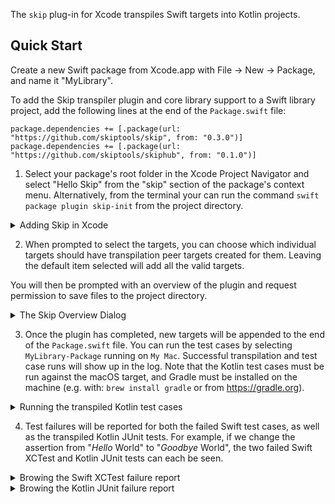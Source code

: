 The `skip` plug-in for Xcode transpiles Swift targets into Kotlin projects.

## Quick Start

Create a new Swift package from Xcode.app with File -> New -> Package,
and name it "MyLibrary".

To add the Skip transpiler plugin and core library support to a Swift library
project, add the following lines at the end of the `Package.swift` file:

```
package.dependencies += [.package(url: "https://github.com/skiptools/skip", from: "0.3.0")]
package.dependencies += [.package(url: "https://github.com/skiptools/skiphub", from: "0.1.0")]
```

1. Select your package's root folder in the Xcode Project Navigator
and select "Hello Skip" from the "skip" section of the package's
context menu.
Alternatively, from the terminal your can run the command 
`swift package plugin skip-init` from the project directory. 

<details>
<summary>Adding Skip in Xcode</summary>
<img width="1412" alt="skip-init-screenshot-0" src="https://user-images.githubusercontent.com/659086/229834312-3b5d3ac5-110a-48b0-946e-e502eb930409.png">
</details>

2. When prompted to select the targets, you can choose which individual
targets should have transpilation peer targets created for them.
Leaving the default item selected will add all the valid targets.

You will then be prompted with an overview of the plugin and
request permission to save files to the project directory.

<details>
<summary>The Skip Overview Dialog</summary>
<img width="1412" alt="skip-init-screenshot-1" src="https://user-images.githubusercontent.com/659086/229834477-795444a2-a5fd-45fe-b9bd-c066b8aa55e0.png">
</details>

3. Once the plugin has completed, new targets will be appended to the end of the `Package.swift` file.
You can run the test cases by selecting `MyLibrary-Package` running on `My Mac`.
Successful transpilation and test case runs will show up in the log.
Note that the Kotlin test cases must be run against the macOS target,
and Gradle must be installed on the machine (e.g. with: `brew install gradle`
or from https://gradle.org).

<details>
<summary>Running the transpiled Kotlin test cases</summary>
<img width="1412" alt="skip-init-screenshot-2" src="https://user-images.githubusercontent.com/659086/229834667-f2939738-d21a-4814-94a1-63e316ca2dc5.png">
</details>

4. Test failures will be reported for both the failed Swift test cases,
as well as the transpiled Kotlin JUnit tests.
For example, if we change the assertion from "*Hello* World" to "*Goodbye* World",
the two failed Swift XCTest and Kotlin JUnit tests can each be seen.

<details>
<summary>Browing the Swift XCTest failure report</summary>
<img width="1412" alt="skip-init-screenshot-3" src="https://user-images.githubusercontent.com/659086/229835265-54970fce-70f4-45fc-ba8a-899c59559486.png">
</details>

<details>
<summary>Browing the Kotlin JUnit failure report</summary>
<img width="1412" alt="skip-init-screenshot-4" src="https://user-images.githubusercontent.com/659086/229835288-9c78eff2-cef1-4eb9-bf77-6f908a2281d0.png">
</details>
